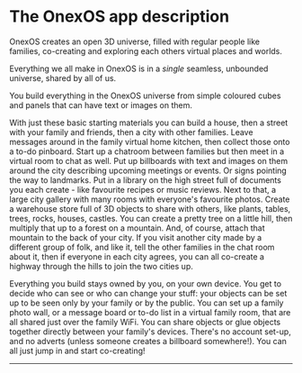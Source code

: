 
# The OnexOS app description

OnexOS creates an open 3D universe, filled with regular people like families,
co-creating and exploring each others virtual places and worlds.

Everything we all make in OnexOS is in a *single* seamless, unbounded universe, shared
by all of us.

You build everything in the OnexOS universe from simple coloured cubes and panels that
can have text or images on them.

With just these basic starting materials you can build a house, then a street with your
family and friends, then a city with other families. Leave messages around in the family
virtual home kitchen, then collect those onto a to-do pinboard. Start up a chatroom
between families but then meet in a virtual room to chat as well. Put up billboards with
text and images on them around the city describing upcoming meetings or events. Or signs
pointing the way to landmarks. Put in a library on the high street full of documents you
each create - like favourite recipes or music reviews. Next to that, a large city
gallery with many rooms with everyone's favourite photos. Create a warehouse store full
of 3D objects to share with others, like plants, tables, trees, rocks, houses, castles.
You can create a pretty tree on a little hill, then multiply that up to a forest on a
mountain. And, of course, attach that mountain to the back of your city. If you visit
another city made by a different group of folk, and like it, tell the other families in
the chat room about it, then if everyone in each city agrees, you can all co-create a
highway through the hills to join the two cities up.

Everything you build stays owned by you, on your own device. You get to decide who can
see or who can change your stuff: your objects can be set up to be seen only by your
family or by the public. You can set up a family photo wall, or a message board or to-do
list in a virtual family room, that are all shared just over the family WiFi. You can
share objects or glue objects together directly between your family's devices.  There's
no account set-up, and no adverts (unless someone creates a billboard somewhere!). You
can all just jump in and start co-creating!

____________________________________



